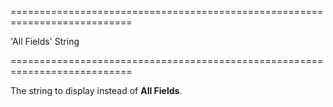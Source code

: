 ===========================================================================
<!--default-->'All Fields'<!--/default-->
<!--type-->String<!--/type-->
===========================================================================

<!--shortDescription-->
The string to display instead of **All Fields**.
<!--/shortDescription-->

<!--fullDescription-->

<!--/fullDescription-->